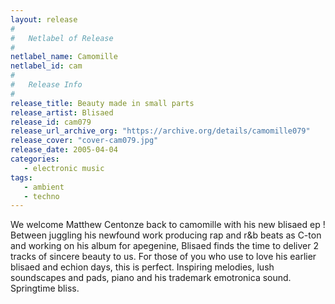 ```yaml
---
layout: release
#
#   Netlabel of Release
#
netlabel_name: Camomille
netlabel_id: cam
#
#   Release Info
#
release_title: Beauty made in small parts
release_artist: Blisaed
release_id: cam079
release_url_archive_org: "https://archive.org/details/camomille079"
release_cover: "cover-cam079.jpg"
release_date: 2005-04-04
categories:
   - electronic music
tags:
   - ambient
   - techno
---
```

We welcome Matthew Centonze back to camomille with his new blisaed ep ! Between juggling his newfound work producing rap and r&amp;b beats as C-ton and working on his album for apegenine, Blisaed finds the time to deliver 2 tracks of sincere beauty to us. For those of you who use to love his earlier blisaed and echion days, this is perfect. Inspiring melodies, lush soundscapes and pads, piano and his trademark emotronica sound. Springtime bliss.
